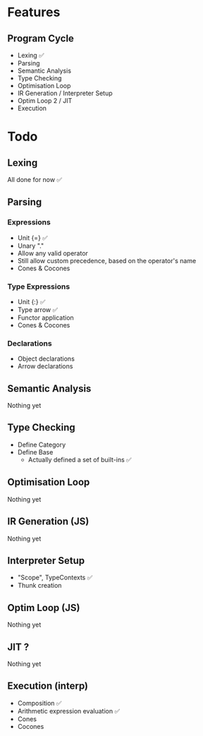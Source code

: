 
# Features

## Program Cycle
- Lexing ✅
- Parsing
- Semantic Analysis
- Type Checking
- Optimisation Loop
- IR Generation / Interpreter Setup
- Optim Loop 2  / JIT
- Execution

# Todo
## Lexing

All done for now ✅

## Parsing

### Expressions
- Unit {=} ✅
- Unary "."
- Allow any valid operator
- Still allow custom precedence, based on the operator's name
- Cones & Cocones

### Type Expressions
- Unit {:} ✅
- Type arrow ✅
- Functor application
- Cones & Cocones

### Declarations
- Object declarations
- Arrow declarations

## Semantic Analysis

Nothing yet

## Type Checking

- Define Category
- Define Base
  - Actually defined a set of built-ins ✅

## Optimisation Loop

Nothing yet

## IR Generation (JS)

Nothing yet

## Interpreter Setup

- "Scope", TypeContexts ✅
- Thunk creation

## Optim Loop (JS)

Nothing yet

## JIT ?

Nothing yet

## Execution (interp)

- Composition ✅
- Arithmetic expression evaluation ✅
- Cones
- Cocones

